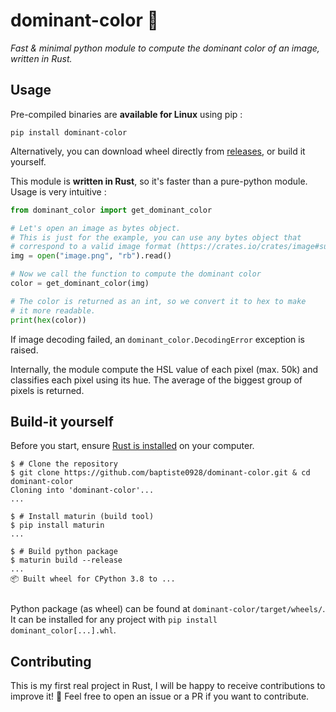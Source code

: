 # dominant-color 🔖
*Fast & minimal python module to compute the dominant color of an image, written in Rust.*

## Usage

Pre-compiled binaries are **available for Linux** using pip :
```
pip install dominant-color
```

Alternatively, you can download wheel directly from [releases](https://github.com/baptiste0928/dominant-color/releases/latest), or build it yourself.

This module is **written in Rust**, so it's faster than a pure-python module. Usage is very intuitive :

```python
from dominant_color import get_dominant_color

# Let's open an image as bytes object.
# This is just for the example, you can use any bytes object that
# correspond to a valid image format (https://crates.io/crates/image#supported-image-formats).
img = open("image.png", "rb").read()

# Now we call the function to compute the dominant color
color = get_dominant_color(img)

# The color is returned as an int, so we convert it to hex to make
# it more readable.
print(hex(color))
```

If image decoding failed, an `dominant_color.DecodingError` exception is raised.

Internally, the module compute the HSL value of each pixel (max. 50k) and classifies each pixel using its hue.
The average of the biggest group of pixels is returned.

## Build-it yourself

Before you start, ensure [Rust is installed](https://www.rust-lang.org/tools/install) on your computer.

```
$ # Clone the repository
$ git clone https://github.com/baptiste0928/dominant-color.git & cd dominant-color
Cloning into 'dominant-color'...
...

$ # Install maturin (build tool)
$ pip install maturin
...

$ # Build python package
$ maturin build --release
...
📦 Built wheel for CPython 3.8 to ...


```

Python package (as wheel) can be found at `dominant-color/target/wheels/`.
It can be installed for any project with `pip install dominant_color[...].whl`.

## Contributing

This is my first real project in Rust, I will be happy to receive contributions to improve it! 🙌
Feel free to open an issue or a PR if you want to contribute.